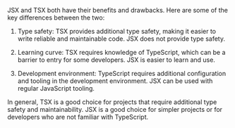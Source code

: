 JSX and TSX both have their benefits and drawbacks. Here are some of the key differences between the two:

1. Type safety: TSX provides additional type safety, making it easier to write reliable and maintainable code. JSX does not provide type safety.

2. Learning curve: TSX requires knowledge of TypeScript, which can be a barrier to entry for some developers. JSX is easier to learn and use.

3. Development environment: TypeScript requires additional configuration and tooling in the development environment. JSX can be used with regular JavaScript tooling.

In general, TSX is a good choice for projects that require additional type safety and maintainability. JSX is a good choice for simpler projects or for developers who are not familiar with TypeScript.